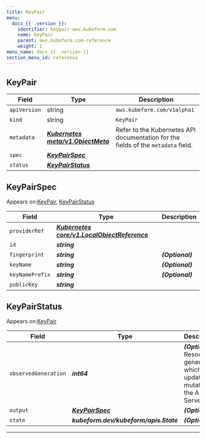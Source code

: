 ```yaml
---
title: KeyPair
menu:
  docs_{{ .version }}:
    identifier: keypair-aws.kubeform.com
    name: KeyPair
    parent: aws.kubeform.com-reference
    weight: 1
menu_name: docs_{{ .version }}
section_menu_id: reference
---
```


## KeyPair
| Field | Type | Description |
| ------ | ----- | ----------- |
| `apiVersion` | string | `aws.kubeform.com/v1alpha1` |
|    `kind` | string | `KeyPair` |
| `metadata` | ***[Kubernetes meta/v1.ObjectMeta](https://kubernetes.io/docs/reference/generated/kubernetes-api/v1.13/#objectmeta-v1-meta)***|Refer to the Kubernetes API documentation for the fields of the `metadata` field.|
| `spec` | ***[KeyPairSpec](#KeyPairSpec)***||
| `status` | ***[KeyPairStatus](#KeyPairStatus)***||
## KeyPairSpec

Appears on:[KeyPair](#KeyPair), [KeyPairStatus](#KeyPairStatus)

| Field | Type | Description |
| ------ | ----- | ----------- |
| `providerRef` | ***[Kubernetes core/v1.LocalObjectReference](https://kubernetes.io/docs/reference/generated/kubernetes-api/v1.13/#localobjectreference-v1-core)***||
| `id` | ***string***||
| `fingerprint` | ***string***| ***(Optional)*** |
| `keyName` | ***string***| ***(Optional)*** |
| `keyNamePrefix` | ***string***| ***(Optional)*** |
| `publicKey` | ***string***||
## KeyPairStatus

Appears on:[KeyPair](#KeyPair)

| Field | Type | Description |
| ------ | ----- | ----------- |
| `observedGeneration` | ***int64***| ***(Optional)*** Resource generation, which is updated on mutation by the API Server.|
| `output` | ***[KeyPairSpec](#KeyPairSpec)***| ***(Optional)*** |
| `state` | ***kubeform.dev/kubeform/apis.State***| ***(Optional)*** |
---
